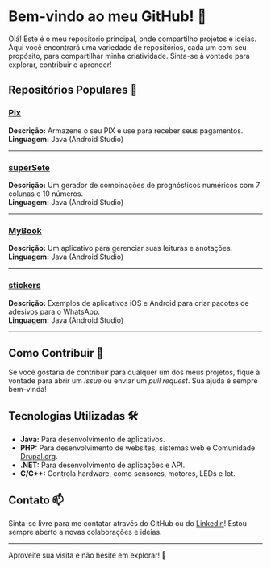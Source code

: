 
# Bem-vindo ao meu GitHub! 🚀

Olá! Este é o meu repositório principal, onde compartilho projetos e ideias. 
Aqui você encontrará uma variedade de repositórios, cada um com seu propósito, para compartilhar minha criatividade. 
Sinta-se à vontade para explorar, contribuir e aprender!

## Repositórios Populares 🌟

### [Pix](https://github.com/KleitonRodrigues/pix)
**Descrição:** Armazene o seu PIX e use para receber seus pagamentos.  
**Linguagem:** Java (Android Studio)

---

### [superSete](https://github.com/KleitonRodrigues/supersete)
**Descrição:** Um gerador de combinações de prognósticos numéricos com 7 colunas e 10 números.  
**Linguagem:** Java (Android Studio)

---

### [MyBook](https://github.com/KleitonRodrigues/mybook)
**Descrição:** Um aplicativo para gerenciar suas leituras e anotações.  
**Linguagem:** Java (Android Studio)

---

### [stickers](https://github.com/WhatsApp/stickers)
**Descrição:** Exemplos de aplicativos iOS e Android para criar pacotes de adesivos para o WhatsApp.  
**Linguagem:** Java (Android Studio)

---

## Como Contribuir 🤝

Se você gostaria de contribuir para qualquer um dos meus projetos, fique à vontade para abrir um *issue* ou enviar um *pull request*. Sua ajuda é sempre bem-vinda!

## Tecnologias Utilizadas 🛠️

- **Java:** Para desenvolvimento de aplicativos.
- **PHP:** Para desenvolvimento de websites, sistemas web e Comunidade [Drupal.org](https://www.drupal.org/u/kleiton_rodrigues).
- **.NET:** Para desenvolvimento de aplicações e API.
- **C/C++:** Controla hardware, como sensores, motores, LEDs e Iot.

## Contato 📫

Sinta-se livre para me contatar através do GitHub ou do [Linkedin](https://www.linkedin.com/in/kleiton-rodrigues-63b7b820/)! 
Estou sempre aberto a novas colaborações e ideias.

---

Aproveite sua visita e não hesite em explorar! 🎉
